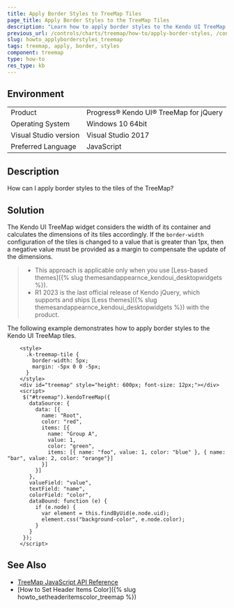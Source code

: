 ```yaml
---
title: Apply Border Styles to TreeMap Tiles
page_title: Apply Border Styles to the TreeMap Tiles
description: "Learn how to apply border styles to the Kendo UI TreeMap tiles."
previous_url: /controls/charts/treemap/how-to/apply-border-styles, /controls/charts/how-to/appearance/apply-border-styles
slug: howto_applyborderstyles_treemap
tags: treemap, apply, border, styles
component: treemap
type: how-to
res_type: kb
---
```


## Environment

<table>
 <tr>
  <td>Product</td>
  <td>Progress® Kendo UI® TreeMap for jQuery</td>
 </tr>
 <tr>
  <td>Operating System</td>
  <td>Windows 10 64bit</td>
 </tr>
 <tr>
  <td>Visual Studio version</td>
  <td>Visual Studio 2017</td>
 </tr>
 <tr>
  <td>Preferred Language</td>
  <td>JavaScript</td>
 </tr>
</table>

## Description

How can I apply border styles to the tiles of the TreeMap?

## Solution

The Kendo UI TreeMap widget considers the width of its container and calculates the dimensions of its tiles accordingly. If the `border-width` configuration of the tiles is changed to a value that is greater than 1px, then a negative value must be provided as a margin to compensate the update of the dimensions.

> * This approach is applicable only when you use [Less-based themes]({% slug themesandappearnce_kendoui_desktopwidgets %}).
> * R1 2023 is the last official release of Kendo jQuery, which supports and ships [Less themes]({% slug themesandappearnce_kendoui_desktopwidgets %}) with the product.

The following example demonstrates how to apply border styles to the Kendo UI TreeMap tiles.

```dojo
    <style>
      .k-treemap-tile {
        border-width: 5px;
        margin: -5px 0 0 -5px;
      }
    </style>
    <div id="treemap" style="height: 600px; font-size: 12px;"></div>
    <script>
     $("#treemap").kendoTreeMap({
       dataSource: {
         data: [{
           name: "Root",
           color: "red",
           items: [{
             name: "Group A",
             value: 1,
             color: "green",
             items: [{ name: "foo", value: 1, color: "blue" }, { name: "bar", value: 2, color: "orange"}]
           }]
         }]
       },
       valueField: "value",
       textField: "name",
       colorField: "color",
       dataBound: function (e) {
         if (e.node) {
           var element = this.findByUid(e.node.uid);
           element.css("background-color", e.node.color);
         }
       }
     });
    </script>
```

## See Also

* [TreeMap JavaScript API Reference](/api/javascript/dataviz/ui/treemap)
* [How to Set Header Items Color]({% slug howto_setheaderitemscolor_treemap %})
